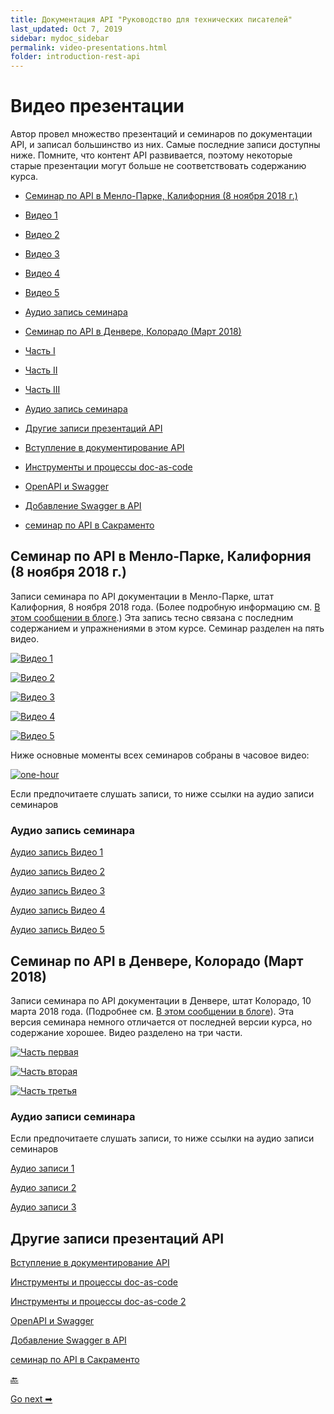 ```yaml
---
title: Документация API "Руководство для технических писателей"
last_updated: Oct 7, 2019
sidebar: mydoc_sidebar
permalink: video-presentations.html
folder: introduction-rest-api
---
```



# Видео презентации

Автор провел множество презентаций и семинаров по документации API, и записал большинство из них. Самые последние записи доступны ниже. Помните, что контент API развивается, поэтому некоторые старые презентации могут больше не соответствовать содержанию курса.

- [Семинар по API в Менло-Парке, Калифорния (8 ноября 2018 г.)](#menlopark)

 - [Видео 1](#video1)
 - [Видео 2](#video2)
 - [Видео 3](#video3)
 - [Видео 4](#video4)
 - [Видео 5](#video5)
 - [Аудио запись семинара](#audio1)
- [Семинар по API в Денвере, Колорадо (Март 2018)](#denver)
 - [Часть I](#part1)
 - [Часть II](#part2)
 - [Часть III](#part3)
 - [Аудио запись семинара](#audio2)
- [Другие записи презентаций API](#other)
 - [Вступление в документирование API](#intro)
 - [Инструменты и процессы doc-as-code](#doc-as-code)
 - [OpenAPI и Swagger](#openapi)
 - [Добавление Swagger в API](#swagger)
 - [семинар по API в Сакраменто](#sacramento)


<a name="menlopark"></a>
## Семинар по API в Менло-Парке, Калифорния (8 ноября 2018 г.)

Записи семинара по API документации в Менло-Парке, штат Калифорния, 8 ноября 2018 года. (Более подробную информацию см. [В этом сообщении в блоге](https://idratherbewriting.com/2018/10/31/upcoming-api-doc-workshop/).) Эта запись тесно связана с последним содержанием и упражнениями в этом курсе. Семинар разделен на пять видео.

<a name="video1"></a>
[![Видео 1](pics/31.jpg)](https://youtu.be/X1u453Gtw9g)

<a name="video2"></a>
[![Видео 2](pics/32.jpg)](https://youtu.be/FuZfob2eVb4)

<a name="video3"></a>
[![Видео 3](pics/33.jpg)](https://youtu.be/GgA8772arys)

<a name="video4"></a>
[![Видео 4](pics/34.jpg)](https://youtu.be/mLnea0LLTh4)

<a name="video5"></a>
[![Видео 5](pics/35.jpg)](https://youtu.be/9mSqxqV7TXY)

Ниже основные моменты всех семинаров собраны в часовое видео:

[![one-hour](pics/30.jpg)](https://youtu.be/5pzhtrrtkXY)

Если предпочитаете слушать записи, то ниже ссылки на аудио записи семинаров

<a name="audio1"></a>
### Аудио запись семинара

[Аудио запись Видео 1](http://www.podtrac.com/pts/redirect.mp3/idratherassets.com/podcasts/menloapidoc/apidocvideo1.mp3)

[Аудио запись Видео 2](http://www.podtrac.com/pts/redirect.mp3/idratherassets.com/podcasts/menloapidoc/apidocvideo2.mp3)

[Аудио запись Видео 3](http://www.podtrac.com/pts/redirect.mp3/idratherassets.com/podcasts/menloapidoc/apidocvideo3.mp3)

[Аудио запись Видео 4](http://www.podtrac.com/pts/redirect.mp3/idratherassets.com/podcasts/menloapidoc/apidocvideo4.mp3)

[Аудио запись Видео 5](http://www.podtrac.com/pts/redirect.mp3/idratherassets.com/podcasts/menloapidoc/apidocvideo5.mp3)


<a name="denver"></a>
## Семинар по API в Денвере, Колорадо (Март 2018)

Записи семинара по API документации в Денвере, штат Колорадо, 10 марта 2018 года. (Подробнее см. [В этом сообщении в блоге](https://idratherbewriting.com/2018/03/12/api-documentation-workshop-in-denver/)). Эта версия семинара немного отличается от последней версии курса, но содержание хорошее. Видео разделено на три части.

<a name="part1"></a>
[![Часть первая](pics/36.jpg)](https://youtu.be/Ivum3YbOWQ4)

<a name="part2"></a>
[![Часть вторая](pics/37.jpg)](https://youtu.be/zV6m-6_j56w)

<a name="part3"></a>
[![Часть третья](pics/38.jpg)](https://youtu.be/LSLg6Oy1OzM)

<a name="audio2"></a>
### Аудио записи семинара

Если предпочитаете слушать записи, то ниже ссылки на аудио записи семинаров

[Аудио записи 1](http://www.podtrac.com/pts/redirect.mp3/idratherassets.com/podcasts/denverapiworkshop_part1.mp3)

[Аудио записи 2](http://www.podtrac.com/pts/redirect.mp3/idratherassets.com/podcasts/denverapiworkshop_part2.mp3)

[Аудио записи 3](http://www.podtrac.com/pts/redirect.mp3/idratherassets.com/podcasts/denverapiworkshop_part3.mp3)

<a name="other"></a>
## Другие записи презентаций API

<a name="intro"></a>
[Вступление в документирование API](https://youtu.be/NawxzLB4aro)

<a name="doc-as-code"></a>
[Инструменты и процессы doc-as-code](https://youtu.be/__vSXJn-JQo)

[Инструменты и процессы doc-as-code 2](https://youtu.be/Z3e_38WS-2Q)

<a name="openapi"></a>
[OpenAPI и Swagger](https://youtu.be/gcDSL-8pkvU)

<a name="swagger"></a>
[Добавление Swagger в API](https://youtu.be/wC5hxY0RItQ)

<a name="sacramento"></a>
[семинар по API в Сакраменто](https://youtu.be/GerbihyUpdo)

[🔙](course-overview.md)

[Go next ➡](course-slides.md)
